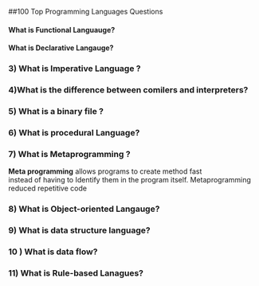 
##100 Top Programming Languages Questions


#### What is Functional Languauge?


####  What is Declarative Langauge?



### 3) What is Imperative Language ?  



### 4)What is the difference between comilers and interpreters?




### 5) What is a binary file ?







### 6) What is procedural Language?




### 7) What is Metaprogramming ?

 __Meta programming__ allows programs  to create method fast  
  instead of having to Identify them in the program itself.
  Metaprogramming reduced repetitive code
  
  
  ### 8) What is Object-oriented Langauge?
  
  
  
  
  ### 9) What is data structure language?
  
  
  
  ### 10 ) What is data flow?
  
  
  
  
  ### 11) What is Rule-based Lanagues? 
